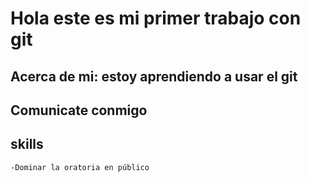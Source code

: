 # Hola este es mi primer trabajo con git

## Acerca de mi: estoy aprendiendo a usar el git

## Comunicate conmigo

## skills
    -Dominar la oratoria en público